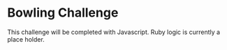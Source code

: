 
Bowling Challenge
=================

This challenge will be completed with Javascript. Ruby logic is currently a place holder. 